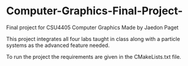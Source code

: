 # Computer-Graphics-Final-Project-
Final project for CSU4405 Computer Graphics
Made by Jaedon Paget

This project integrates all four labs taught in class along with a particle systems as the advanced feature needed. 

To run the project the requirements are given in the CMakeLists.txt file.

